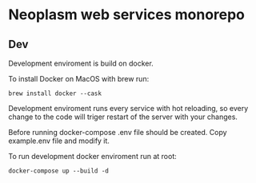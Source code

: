 # Neoplasm web services monorepo

## Dev

Development enviroment is build on docker.

To install Docker on MacOS with brew run:

```
brew install docker --cask
```

Development enviroment runs every service with hot reloading,
so every change to the code will triger restart of the server with your changes.

Before running docker-compose .env file should be created.
Copy example.env file and modify it.

To run development docker enviroment run at root:

```
docker-compose up --build -d
```
